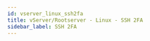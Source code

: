 ```yaml
---
id: vserver_linux_ssh2fa
title: vServer/Rootserver - Linux - SSH 2FA
sidebar_label: SSH 2FA
---
```

